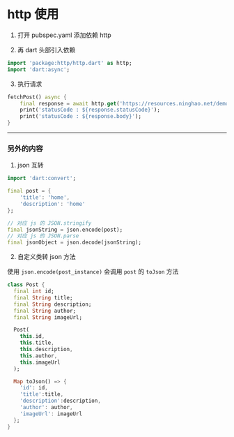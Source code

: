 # http 使用

1. 打开 pubspec.yaml 添加依赖 http

2. 再 dart 头部引入依赖

```dart
import 'package:http/http.dart' as http;
import 'dart:async';
```

3. 执行请求

```dart
fetchPost() async {
    final response = await http.get('https://resources.ninghao.net/demo/posts.json');
    print('statusCode : ${response.statusCode}');
    print('statusCode : ${response.body}');
}
```

---

### 另外的内容

1. json 互转

```dart
import 'dart:convert';

final post = {
    'title': 'home',
    'description': 'home'
};

// 对应 js 的 JSON.stringify
final jsonString = json.encode(post);
// 对应 js 的 JSON.parse
final jsonObject = json.decode(jsonString);
```

2. 自定义类转 json 方法

使用 ```json.encode(post_instance)``` 会调用 ```post``` 的 ```toJson``` 方法

```dart
class Post {
  final int id;
  final String title;
  final String description;
  final String author;
  final String imageUrl;

  Post(
    this.id,
    this.title,
    this.description,
    this.author,
    this.imageUrl
  );

  Map toJson() => {
    'id': id,
    'title':title,
    'description':description,
    'author': author,
    'imageUrl': imageUrl
  };
}
```